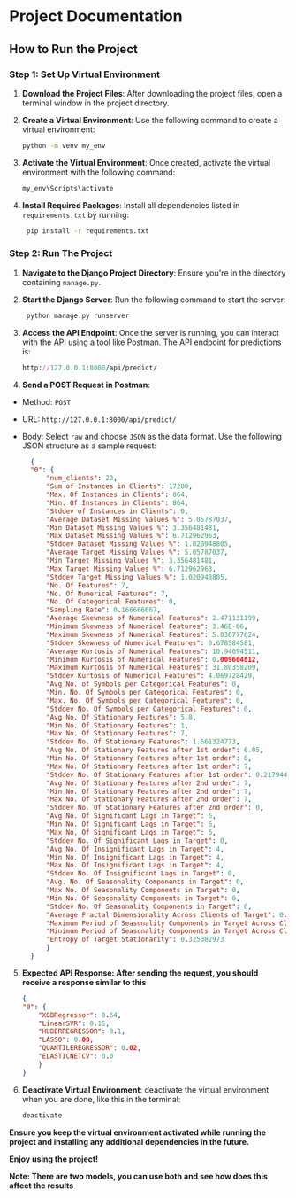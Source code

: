 # **Project Documentation**

## **How to Run the Project**

### **Step 1: Set Up Virtual Environment**

1. **Download the Project Files**: After downloading the project files, open a terminal window in the project directory.

2. **Create a Virtual Environment**: Use the following command to create a virtual environment:
   ```bash
   python -m venv my_env
   ```

3. **Activate the Virtual Environment**: Once created, activate the virtual environment with the following command:
   ```bash
   my_env\Scripts\activate
   ```

4. **Install Required Packages**: Install all dependencies listed in `requirements.txt` by running:
   ```bash
    pip install -r requirements.txt
   ```
### **Step 2: Run The Project**

1. **Navigate to the Django Project Directory**: Ensure you're in the directory containing `manage.py`.

2. **Start the Django Server**:  Run the following command to start the server:
   ```bash
    python manage.py runserver
   ```
3. **Access the API Endpoint**:  Once the server is running, you can interact with the API using a tool like Postman. The API endpoint for predictions is:
    ```ruby
    http://127.0.0.1:8000/api/predict/
    ```
4. **Send a POST Request in Postman**: 
* Method: `POST`
* URL: `http://127.0.0.1:8000/api/predict/`
* Body: Select `raw` and choose `JSON` as the data format. Use the following JSON structure as a sample request:

  ```json
    {
    "0": {
        "num_clients": 20,
        "Sum of Instances in Clients": 17280,
        "Max. Of Instances in Clients": 864,
        "Min. Of Instances in Clients": 864,
        "Stddev of Instances in Clients": 0,
        "Average Dataset Missing Values %": 5.05787037,
        "Min Dataset Missing Values %": 3.356481481,
        "Max Dataset Missing Values %": 6.712962963,
        "Stddev Dataset Missing Values %": 1.020948805,
        "Average Target Missing Values %": 5.05787037,
        "Min Target Missing Values %": 3.356481481,
        "Max Target Missing Values %": 6.712962963,
        "Stddev Target Missing Values %": 1.020948805,
        "No. Of Features": 7,
        "No. Of Numerical Features": 7,
        "No. Of Categorical Features": 0,
        "Sampling Rate": 0.166666667,
        "Average Skewness of Numerical Features": 2.471131199,
        "Minimum Skewness of Numerical Features": 3.46E-06,
        "Maximum Skewness of Numerical Features": 5.030777624,
        "Stddev Skewness of Numerical Features": 0.678584581,
        "Average Kurtosis of Numerical Features": 10.94694511,
        "Minimum Kurtosis of Numerical Features": 0.009604812,
        "Maximum Kurtosis of Numerical Features": 31.80358209,
        "Stddev Kurtosis of Numerical Features": 4.069728429,
        "Avg No. of Symbols per Categorical Features": 0,
        "Min. No. Of Symbols per Categorical Features": 0,
        "Max. No. Of Symbols per Categorical Features": 0,
        "Stddev No. Of Symbols per Categorical Features": 0,
        "Avg No. Of Stationary Features": 5.8,
        "Min No. Of Stationary Features": 1,
        "Max No. Of Stationary Features": 7,
        "Stddev No. Of Stationary Features": 1.661324773,
        "Avg No. Of Stationary Features after 1st order": 6.05,
        "Min No. Of Stationary Features after 1st order": 6,
        "Max No. Of Stationary Features after 1st order": 7,
        "Stddev No. Of Stationary Features after 1st order": 0.217944947,
        "Avg No. Of Stationary Features after 2nd order": 7,
        "Min No. Of Stationary Features after 2nd order": 7,
        "Max No. Of Stationary Features after 2nd order": 7,
        "Stddev No. Of Stationary Features after 2nd order": 0,
        "Avg No. Of Significant Lags in Target": 6,
        "Min No. Of Significant Lags in Target": 6,
        "Max No. Of Significant Lags in Target": 6,
        "Stddev No. Of Significant Lags in Target": 0,
        "Avg No. Of Insignificant Lags in Target": 4,
        "Min No. Of Insignificant Lags in Target": 4,
        "Max No. Of Insignificant Lags in Target": 4,
        "Stddev No. Of Insignificant Lags in Target": 0,
        "Avg. No. Of Seasonality Components in Target": 0,
        "Max No. Of Seasonality Components in Target": 0,
        "Min No. Of Seasonality Components in Target": 0,
        "Stddev No. Of Seasonality Components in Target": 0,
        "Average Fractal Dimensionality Across Clients of Target": 0.062240441,
        "Maximum Period of Seasonality Components in Target Across Clients": 0,
        "Minimum Period of Seasonality Components in Target Across Clients": 0,
        "Entropy of Target Stationarity": 0.325082973
        }
    }
  ```

5. **Expected API Response: After sending the request, you should receive a response similar to this**
    ```json
    {
    "0": {
        "XGBRegressor": 0.64,
        "LinearSVR": 0.15,
        "HUBERREGRESSOR": 0.1,
        "LASSO": 0.08,
        "QUANTILEREGRESSOR": 0.02,
        "ELASTICNETCV": 0.0
        }
    }
    ```
    
7. **Deactivate Virtual Environment**: deactivate the virtual environment when you are done, like this in the terminal:
    ```bash
    deactivate
    ```

**Ensure you keep the virtual environment activated while running the project and installing any additional dependencies in the future.**

**Enjoy using the project!**

**Note: There are two models, you can use both and see how does this affect the results**
